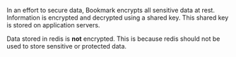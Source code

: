 <!-- TITLE: Security Efforts -->

In an effort to secure data, Bookmark encrypts all sensitive data at rest. Information is encrypted and decrypted using a shared key. This shared key is stored on application servers.

Data stored in redis is **not** encrypted. This is because redis should not be used to store sensitive or protected data.